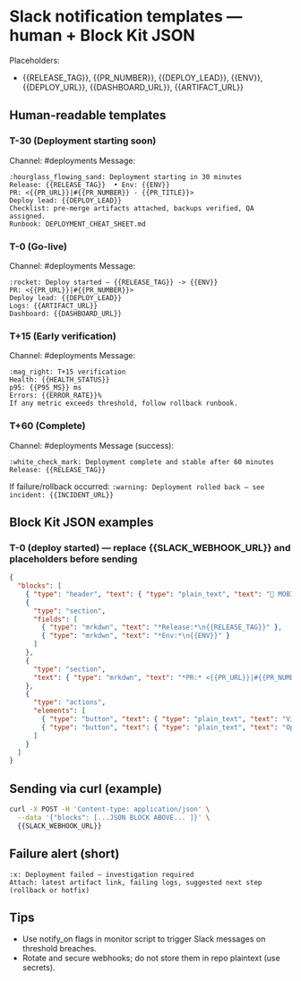 # Slack notification templates — human + Block Kit JSON

Placeholders:
- {{RELEASE_TAG}}, {{PR_NUMBER}}, {{DEPLOY_LEAD}}, {{ENV}}, {{DEPLOY_URL}}, {{DASHBOARD_URL}}, {{ARTIFACT_URL}}

## Human-readable templates

### T-30 (Deployment starting soon)
Channel: #deployments
Message:
```
:hourglass_flowing_sand: Deployment starting in 30 minutes
Release: {{RELEASE_TAG}}  • Env: {{ENV}}
PR: <{{PR_URL}}|#{{PR_NUMBER}} - {{PR_TITLE}}>
Deploy lead: {{DEPLOY_LEAD}}
Checklist: pre-merge artifacts attached, backups verified, QA assigned.
Runbook: DEPLOYMENT_CHEAT_SHEET.md
```

### T-0 (Go-live)
Channel: #deployments
Message:
```
:rocket: Deploy started — {{RELEASE_TAG}} -> {{ENV}}
PR: <{{PR_URL}}|#{{PR_NUMBER}}>
Deploy lead: {{DEPLOY_LEAD}}
Logs: {{ARTIFACT_URL}}
Dashboard: {{DASHBOARD_URL}}
```

### T+15 (Early verification)
Channel: #deployments
Message:
```
:mag_right: T+15 verification
Health: {{HEALTH_STATUS}}
p95: {{P95_MS}} ms
Errors: {{ERROR_RATE}}%
If any metric exceeds threshold, follow rollback runbook.
```

### T+60 (Complete)
Channel: #deployments
Message (success):
```
:white_check_mark: Deployment complete and stable after 60 minutes
Release: {{RELEASE_TAG}}
```
If failure/rollback occurred: `:warning: Deployment rolled back — see incident: {{INCIDENT_URL}}`

## Block Kit JSON examples

### T-0 (deploy started) — replace {{SLACK_WEBHOOK_URL}} and placeholders before sending
```json
{
  "blocks": [
    { "type": "header", "text": { "type": "plain_text", "text": "🚀 MOBIUS Deploy Started" } },
    {
      "type": "section",
      "fields": [
        { "type": "mrkdwn", "text": "*Release:*\n{{RELEASE_TAG}}" },
        { "type": "mrkdwn", "text": "*Env:*\n{{ENV}}" }
      ]
    },
    {
      "type": "section",
      "text": { "type": "mrkdwn", "text": "*PR:* <{{PR_URL}}|#{{PR_NUMBER}}>  •  *Lead:* {{DEPLOY_LEAD}}\n*Logs:* <{{ARTIFACT_URL}}|deploy-dryrun.log>" }
    },
    {
      "type": "actions",
      "elements": [
        { "type": "button", "text": { "type": "plain_text", "text": "View Dashboard" }, "url": "{{DASHBOARD_URL}}" },
        { "type": "button", "text": { "type": "plain_text", "text": "Open Runbook" }, "url": "{{RUNBOOK_URL}}" }
      ]
    }
  ]
}
```

## Sending via curl (example)
```bash
curl -X POST -H 'Content-type: application/json' \
  --data '{"blocks": [...JSON BLOCK ABOVE... ]}' \
  {{SLACK_WEBHOOK_URL}}
```

## Failure alert (short)
```
:x: Deployment failed — investigation required
Attach: latest artifact link, failing logs, suggested next step (rollback or hotfix)
```

## Tips
- Use notify_on flags in monitor script to trigger Slack messages on threshold breaches.
- Rotate and secure webhooks; do not store them in repo plaintext (use secrets).